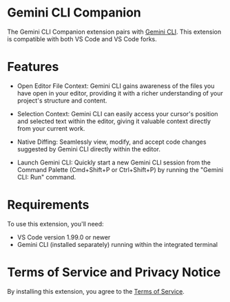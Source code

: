 # Gemini CLI Companion

The Gemini CLI Companion extension pairs with [Gemini CLI](https://github.com/qiaoliang/tie-cli). This extension is compatible with both VS Code and VS Code forks.

# Features

- Open Editor File Context: Gemini CLI gains awareness of the files you have open in your editor, providing it with a richer understanding of your project's structure and content.

- Selection Context: Gemini CLI can easily access your cursor's position and selected text within the editor, giving it valuable context directly from your current work.

- Native Diffing: Seamlessly view, modify, and accept code changes suggested by Gemini CLI directly within the editor.

- Launch Gemini CLI: Quickly start a new Gemini CLI session from the Command Palette (Cmd+Shift+P or Ctrl+Shift+P) by running the "Gemini CLI: Run" command.

# Requirements

To use this extension, you'll need:

- VS Code version 1.99.0 or newer
- Gemini CLI (installed separately) running within the integrated terminal

# Terms of Service and Privacy Notice

By installing this extension, you agree to the [Terms of Service](https://github.com/qiaoliang/tie-cli/blob/main/docs/tos-privacy.md).

